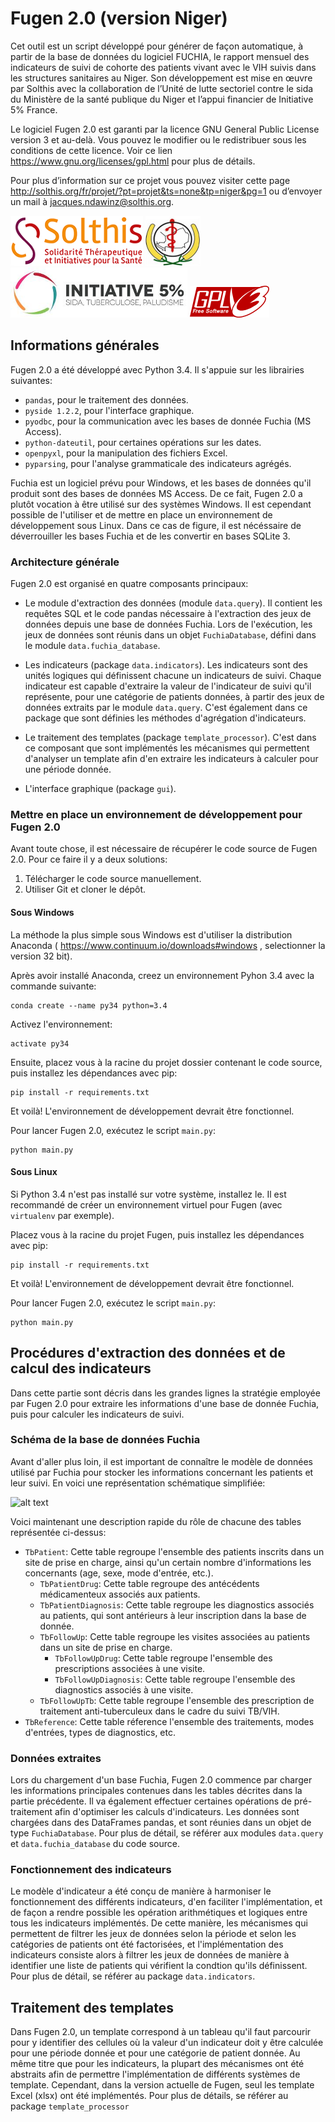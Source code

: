 # Fugen 2.0 (version Niger) #

Cet outil est un script développé pour générer de façon automatique, à partir de la base de données du logiciel FUCHIA, le rapport mensuel des indicateurs de suivi de cohorte des patients vivant avec le VIH suivis dans les structures sanitaires au Niger. Son développement est mise en œuvre par Solthis avec la collaboration de l’Unité de lutte sectoriel contre le sida du Ministère de la santé publique du Niger et l’appui financier de Initiative 5% France.

Le logiciel Fugen 2.0 est garanti par la licence GNU General Public License version 3 et au-delà. Vous pouvez le modifier ou le redistribuer sous les conditions de cette licence. Voir ce lien https://www.gnu.org/licenses/gpl.html pour plus de détails.

Pour plus d’information sur ce projet vous pouvez visiter cette page http://solthis.org/fr/projet/?pt=projet&ts=none&tp=niger&pg=1 ou d’envoyer un mail à jacques.ndawinz@solthis.org.

![alt text](resources/about/logo_solthis.png "Solthis") ![alt text](resources/about/logo_ulss.png "ULSS") ![alt text](resources/about/logo_initiative5.png "Initiative 5%") ![alt text](resources/about/logo_gnugplv3.png "GNU GPL V3")

## Informations générales ##

Fugen 2.0 a été développé avec Python 3.4. Il s'appuie sur les librairies suivantes:

- `pandas`, pour le traitement des données.
- `pyside 1.2.2`, pour l'interface graphique.
- `pyodbc`, pour la communication avec les bases de donnée Fuchia (MS Access).
- `python-dateutil`, pour certaines opérations sur les dates.
- `openpyxl`, pour la manipulation des fichiers Excel.
- `pyparsing`, pour l'analyse grammaticale des indicateurs agrégés.
 
Fuchia est un logiciel prévu pour Windows, et les bases de données qu'il produit sont des bases de données MS Access. De ce fait, Fugen 2.0 a plutôt vocation à être utilisé sur des systèmes Windows. Il est cependant possible de l'utiliser et de mettre en place un environnement de développement sous Linux. Dans ce cas de figure, il est nécéssaire de déverrouiller les bases Fuchia et de les convertir en bases SQLite 3. 

### Architecture générale ###

Fugen 2.0 est organisé en quatre composants principaux:

- Le module d'extraction des données (module `data.query`). Il contient les requêtes SQL et le code pandas nécessaire à l'extraction des jeux de données depuis une base de données Fuchia. Lors de l'exécution, les jeux de données sont réunis dans un objet `FuchiaDatabase`, défini dans le module `data.fuchia_database`. 

- Les indicateurs (package `data.indicators`). Les indicateurs sont des unités logiques qui définissent chacune un indicateurs de suivi. Chaque indicateur est capable d'extraire la valeur de l'indicateur de suivi qu'il représente, pour une catégorie de patients données, à partir des jeux de données extraits par le module `data.query`. C'est également dans ce package que sont définies les méthodes d'agrégation d'indicateurs.

- Le traitement des templates (package `template_processor`). C'est dans ce composant que sont implémentés les mécanismes qui permettent d'analyser un template afin d'en extraire les indicateurs à calculer pour une période donnée.

- L'interface graphique (package `gui`).

### Mettre en place un environnement de développement pour Fugen 2.0 ###

Avant toute chose, il est nécessaire de récupérer le code source de Fugen 2.0. Pour ce faire il y a deux solutions:

1. Télécharger le code source manuellement.
2. Utiliser Git et cloner le dépôt.

#### Sous Windows ####

La méthode la plus simple sous Windows est d'utiliser la distribution Anaconda ( https://www.continuum.io/downloads#windows , selectionner la version 32 bit).

Après avoir installé Anaconda, creez un environnement Pyhon 3.4 avec la commande suivante:
 
    conda create --name py34 python=3.4

Activez l'environnement:

    activate py34

Ensuite, placez vous à la racine du projet dossier contenant le code source, puis installez les dépendances avec pip:

    pip install -r requirements.txt

Et voilà! L'environnement de développement devrait être fonctionnel.

Pour lancer Fugen 2.0, exécutez le script `main.py`:

    python main.py

#### Sous Linux ####

Si Python 3.4 n'est pas installé sur votre système, installez le. Il est recommandé de créer un environnement virtuel pour Fugen (avec `virtualenv` par exemple). 

Placez vous à la racine du projet Fugen, puis installez les dépendances avec pip:

    pip install -r requirements.txt

Et voilà! L'environnement de développement devrait être fonctionnel.

Pour lancer Fugen 2.0, exécutez le script `main.py`:

    python main.py

## Procédures d'extraction des données et de calcul des indicateurs ##

Dans cette partie sont décris dans les grandes lignes la stratégie employée par Fugen 2.0 pour extraire les informations d'une base de donnée Fuchia, puis pour calculer les indicateurs de suivi.

### Schéma de la base de données Fuchia ###

Avant d'aller plus loin, il est important de connaître le modèle de données utilisé par Fuchia pour stocker les informations concernant les patients et leur suivi. En voici une représentation schématique simplifiée:

![alt text](fuchia_data_model.png "Data model")

Voici maintenant une description rapide du rôle de chacune des tables représentée ci-dessus:

- `TbPatient`: Cette table regroupe l'ensemble des patients inscrits dans un site de prise en charge, ainsi qu'un certain nombre d'informations les concernants (age, sexe, mode d'entrée, etc.).
    - `TbPatientDrug`: Cette table regroupe des antécédents médicamenteux associés aux patients.
    - `TbPatientDiagnosis`: Cette table regroupe les diagnostics associés au patients, qui sont antérieurs à leur inscription dans la base de donnée.
    - `TbFollowUp`: Cette table regroupe les visites associées au patients dans un site de prise en charge.
        - `TbFollowUpDrug`: Cette table regroupe l'ensemble des prescriptions associées à une visite.
        - `TbFollowUpDiagnosis`: Cette table regroupe l'ensemble des diagnostics associés à une visite.
    - `TbFollowUpTb`: Cette table regroupe l'ensemble des prescription de traitement anti-tuberculeux dans le cadre du suivi TB/VIH.
- `TbReference`: Cette table réference l'ensemble des traitements, modes d'entrées, types de diagnostics, etc.

### Données extraites ###

Lors du chargement d'un base Fuchia, Fugen 2.0 commence par charger les informations principales contenues dans les tables décrites dans la partie précédente. Il va également effectuer certaines opérations de pré-traitement afin d'optimiser les calculs d'indicateurs. Les données sont chargées dans des DataFrames pandas, et sont réunies dans un objet de type `FuchiaDatabase`. Pour plus de détail, se référer aux modules `data.query` et `data.fuchia_database` du code source.

### Fonctionnement des indicateurs ###
 
Le modèle d'indicateur a été conçu de manière à harmoniser le fonctionnement des différents indicateurs, d'en faciliter l'implémentation, et de façon a rendre possible les opération arithmétiques et logiques entre tous les indicateurs implémentés. De cette manière, les mécanismes qui permettent de filtrer les jeux de données selon la période et selon les catégories de patients ont été factorisées, et l'implémentation des indicateurs consiste alors à filtrer les jeux de données de manière à identifier une liste de patients qui vérifient la condtion qu'ils définissent. Pour plus de détail, se référer au package `data.indicators`.

## Traitement des templates ##

Dans Fugen 2.0, un template correspond à un tableau qu'il faut parcourir pour y identifier des cellules où la valeur d'un indicateur doit y être calculée pour une période donnée et pour une catégorie de patient donnée. Au même titre que pour les indicateurs, la plupart des mécanismes ont été abstraits afin de permettre l'implémentation de différents systèmes de template. Cependant, dans la version actuelle de Fugen, seul les template Excel (xlsx) ont été implémentés. Pour plus de détails, se référer au package `template_processor`
